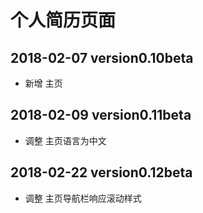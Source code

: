 # 个人简历页面

## 2018-02-07 version0.10beta

- 新增 主页

## 2018-02-09 version0.11beta

- 调整 主页语言为中文

## 2018-02-22 version0.12beta

- 调整 主页导航栏响应滚动样式
